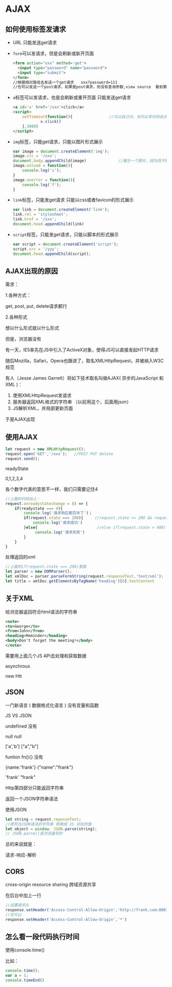 # AJAX

## 如何使用标签发请求

+ URL    只能发送get请求

+ `form`可以发请求，但是会刷新或新开页面

  ```html
  <form action="xxx" method='get'>
  	<input type="password" name="password">
  	<input type="submit">
  </form>
  //根据相对路径去发送一个get请求   xxx?password=111
  //也可以发送一个post请求，如果是post请求，则没有查询参数,view source  看到第四部分post的内容
  
  ```

+ `a`标签可以发请求，也是会刷新或重开页面   只能发送get请求

  ```html
  <a id='x' href='/xxx'>click</a>
  <script>
      setTimeout(function(){				//可以自己点，也可以写代码去点
              x.click()
      },3000)
  </script>
  ```

+ `img`标签，只能get请求，只能以图片形式展示

  ```js
  var image = document.createElement('img');
  image.src = '/xxx';
  document.body.appendChild(image)				//展示一个图片，因为找不到资源返回，所以是onerror,可以的看到一个裂了的图片
  image.onload = function(){
      console.log('s');
  }
  image.onerror = function(){
      console.log('f');
  }
  
  ```

  

+ `link`标签，只能发get请求  只能以css或者favicon的形式展示

  ```js
  var link = document.createElement('link');
  link.rel = 'stylesheet';
  link.href = '/xxx';
  document.head.appendChild(link)
  ```

  

+ `script`标签，只能发get请求，只能以脚本的形式展示

  ```js
  var script = document.createElement('script');
  script.src = '/yyy';
  document.head.appendChild(script);
  ```



## AJAX出现的原因

需求：

1.各种方式：

get, post, put, delete请求都行

2.各种形式

想以什么形式就以什么形式



但是，浏览器没有



有一天，IE5率先在JS中引入了ActiveX对象，使得JS可以直接发起HTTP请求

随后Mozilla，Safari，Opera也跟进了，取名XMLHttpRequest，并被纳入W3C规范



有人（Jesse James Garrett）将如下技术取名叫做AJAX( 异步的JavaScript 和 XML )：

1. 使用XMLHttpRequest发请求
2. 服务器返回XML格式的字符串   （以前用这个，后面用json）
3. JS解析XML，并局部更新页面



于是AJAX出现



## 使用AJAX

```js
let request = new XMLHttpRequest();
request.open('GET','/xxx');   //POST PUT delete
request.send();
```



readyState

0,1,2,3,4

各个数字代表的意思不一样，我们只需要记住4



```js
//上面的代码加上：
request.onreadystatechange = () => {
    if(readystate === 4){
        console.log('请求响应都完毕了')；
        if(request.state === 200){     //request.state >= 200 && request.state < 300
            console.log('请求成功')
        }else{       					//else if(request.state > 400)
             console.log('请求失败')
        }
    }
}
```



处理返回的xml

```js
//上面的if(request.state === 200)里面
let parser = new DOMParser();
let xmlDoc = parser.parseFormString(request.responseText,'text/xml');
let title = xmlDoc.getElementsByTagName('heading')[0].textContent
```





## 关于XML

给浏览器返回符合html语法的字符串

```xml
<note>
<to>George</to>
<from>John</from>
<heading>Reminder</heading>
<body>Don't forget the meeting!</body>
</note>
```

需要用上面几个JS API去处理和获取数据





asynchrous

new Htt



## JSON

一门新语言  ( 数据格式化语言 )     没有变量和函数

JS VS JSON

undefined         没有

null                      null

['a','b']                  ["a","b"]

funtion fn(){}	没有

{name:'frank'}        {"name":"frank"}

'frank'                       "frank"



Http第四部分只能返回字符串



返回一个JSON字符串语法



使用JSON

```js
let string = request.reponseText;
//把符合JSON语法的字符串 转换成 JS 对应的值
let object = window. JSON.parse(string);
// JSON.parse()是浏览器写的
```



总的来说就是：

请求-响应-解析



## CORS

cross-origin resource sharing  跨域资源共享



在后台中加上一行

```js
//设置请求头
response.setHeader('Access-Control-Allow-Origin','http://frank.com:8001')
//也可以
response.setHeader('Access-Control-Allow-Origin','*')
```





## 怎么看一段代码执行时间

使用console.time()

比如：

```js
console.time();
var a = 1;
console.timeEnd()
```

